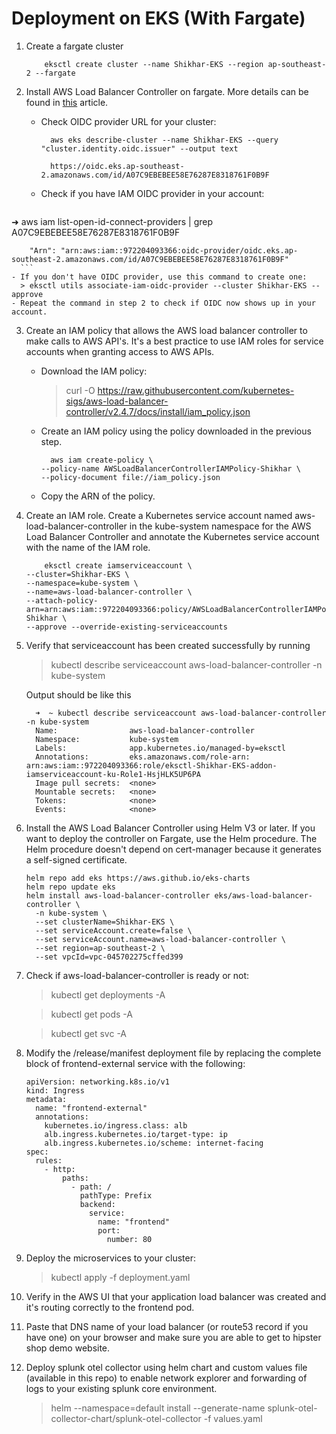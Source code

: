 # Deployment on EKS (With Fargate)
1. Create a fargate cluster
    ```
        eksctl create cluster --name Shikhar-EKS --region ap-southeast-2 --fargate
    ```

2. Install AWS Load Balancer Controller on fargate. More details can be found in [this](https://docs.aws.amazon.com/eks/latest/userguide/aws-load-balancer-controller.html) article.
    - Check OIDC provider URL for your cluster:
      ```
        aws eks describe-cluster --name Shikhar-EKS --query "cluster.identity.oidc.issuer" --output text

        https://oidc.eks.ap-southeast-2.amazonaws.com/id/A07C9EBEBEE58E76287E8318761F0B9F
      ```
    - Check if you have IAM OIDC provider in your account:
      ```
➜        aws iam list-open-id-connect-providers | grep A07C9EBEBEE58E76287E8318761F0B9F

        "Arn": "arn:aws:iam::972204093366:oidc-provider/oidc.eks.ap-southeast-2.amazonaws.com/id/A07C9EBEBEE58E76287E8318761F0B9F"
      ```
    - If you don't have OIDC provider, use this command to create one:
      > eksctl utils associate-iam-oidc-provider --cluster Shikhar-EKS --approve
    - Repeat the command in step 2 to check if OIDC now shows up in your account.


3. Create an IAM policy that allows the AWS load balancer controller to make calls to AWS API's. It's a best practice to use IAM roles for service accounts when granting access to AWS APIs.
    - Download the IAM policy:
      > curl -O https://raw.githubusercontent.com/kubernetes-sigs/aws-load-balancer-controller/v2.4.7/docs/install/iam_policy.json
    - Create an IAM policy using the policy downloaded in the previous step.
      ```
        aws iam create-policy \
      --policy-name AWSLoadBalancerControllerIAMPolicy-Shikhar \
      --policy-document file://iam_policy.json
      ```
    - Copy the ARN of the policy.

4. Create an IAM role. Create a Kubernetes service account named aws-load-balancer-controller in the kube-system namespace for the AWS Load Balancer Controller and annotate the Kubernetes service account with the name of the IAM role.
    ```
        eksctl create iamserviceaccount \
    --cluster=Shikhar-EKS \
    --namespace=kube-system \
    --name=aws-load-balancer-controller \
    --attach-policy-arn=arn:aws:iam::972204093366:policy/AWSLoadBalancerControllerIAMPolicy-Shikhar \
    --approve --override-existing-serviceaccounts
    ```

5. Verify that serviceaccount has been created successfully by running
    > kubectl describe serviceaccount aws-load-balancer-controller -n kube-system
    
    Output should be like this
    ```
      ➜  ~ kubectl describe serviceaccount aws-load-balancer-controller -n kube-system
      Name:                aws-load-balancer-controller
      Namespace:           kube-system
      Labels:              app.kubernetes.io/managed-by=eksctl
      Annotations:         eks.amazonaws.com/role-arn: arn:aws:iam::972204093366:role/eksctl-Shikhar-EKS-addon-iamserviceaccount-ku-Role1-HsjHLK5UP6PA
      Image pull secrets:  <none>
      Mountable secrets:   <none>
      Tokens:              <none>
      Events:              <none>
    ```

6. Install the AWS Load Balancer Controller using Helm V3 or later. If you want to deploy the controller on Fargate, use the Helm procedure. The Helm procedure doesn't depend on cert-manager because it generates a self-signed certificate.
    ```
    helm repo add eks https://aws.github.io/eks-charts
    helm repo update eks
    helm install aws-load-balancer-controller eks/aws-load-balancer-controller \
      -n kube-system \
      --set clusterName=Shikhar-EKS \
      --set serviceAccount.create=false \
      --set serviceAccount.name=aws-load-balancer-controller \
      --set region=ap-southeast-2 \
      --set vpcId=vpc-045702275cffed399
    ```

7. Check if aws-load-balancer-controller is ready or not:
    > kubectl get deployments -A

    > kubectl get pods -A

    > kubectl get svc -A

8. Modify the /release/manifest deployment file by replacing the complete block of frontend-external service with the following:
    ```
    apiVersion: networking.k8s.io/v1
    kind: Ingress
    metadata:
      name: "frontend-external"
      annotations:
        kubernetes.io/ingress.class: alb
        alb.ingress.kubernetes.io/target-type: ip
        alb.ingress.kubernetes.io/scheme: internet-facing
    spec:
      rules:
        - http:
            paths:
              - path: /
                pathType: Prefix
                backend:
                  service:
                    name: "frontend"
                    port:
                      number: 80
    ```

9. Deploy the microservices to your cluster:
    > kubectl apply -f deployment.yaml

10. Verify in the AWS UI that your application load balancer was created and it's routing correctly to the frontend pod.

11. Paste that DNS name of your load balancer (or route53 record if you have one) on your browser and make sure you are able to get to hipster shop demo website.

12. Deploy splunk otel collector using helm chart and custom values file (available in this repo) to enable network explorer and forwarding of logs to your existing splunk core environment.
    > helm --namespace=default install --generate-name splunk-otel-collector-chart/splunk-otel-collector -f values.yaml
